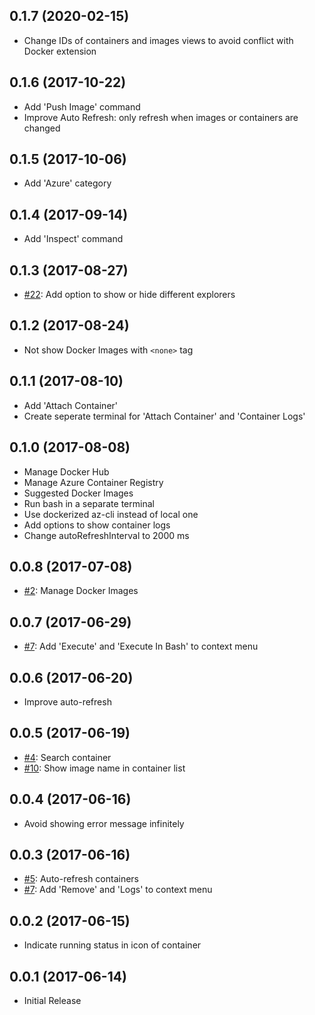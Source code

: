 ## 0.1.7 (2020-02-15)
* Change IDs of containers and images views to avoid conflict with Docker extension

## 0.1.6 (2017-10-22)
* Add 'Push Image' command
* Improve Auto Refresh: only refresh when images or containers are changed

## 0.1.5 (2017-10-06)
* Add 'Azure' category

## 0.1.4 (2017-09-14)
* Add 'Inspect' command

## 0.1.3 (2017-08-27)
* [#22](https://github.com/formulahendry/vscode-docker-explorer/issues/22): Add option to show or hide different explorers

## 0.1.2 (2017-08-24)
* Not show Docker Images with `<none>` tag

## 0.1.1 (2017-08-10)
* Add 'Attach Container'
* Create seperate terminal for 'Attach Container' and 'Container Logs'

## 0.1.0 (2017-08-08)
* Manage Docker Hub 
* Manage Azure Container Registry
* Suggested Docker Images
* Run bash in a separate terminal
* Use dockerized az-cli instead of local one
* Add options to show container logs
* Change autoRefreshInterval to 2000 ms

## 0.0.8 (2017-07-08)
* [#2](https://github.com/formulahendry/vscode-docker-explorer/issues/2): Manage Docker Images

## 0.0.7 (2017-06-29)
* [#7](https://github.com/formulahendry/vscode-docker-explorer/issues/7): Add 'Execute' and 'Execute In Bash' to context menu

## 0.0.6 (2017-06-20)
* Improve auto-refresh

## 0.0.5 (2017-06-19)
* [#4](https://github.com/formulahendry/vscode-docker-explorer/issues/4): Search container
* [#10](https://github.com/formulahendry/vscode-docker-explorer/issues/10): Show image name in container list

## 0.0.4 (2017-06-16)
* Avoid showing error message infinitely

## 0.0.3 (2017-06-16)
* [#5](https://github.com/formulahendry/vscode-docker-explorer/issues/5): Auto-refresh containers
* [#7](https://github.com/formulahendry/vscode-docker-explorer/issues/7): Add 'Remove' and 'Logs' to context menu

## 0.0.2 (2017-06-15)
* Indicate running status in icon of container

## 0.0.1 (2017-06-14)
* Initial Release